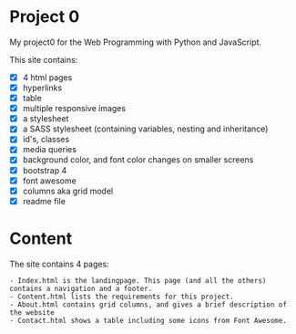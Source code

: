 # Project 0

My project0 for the Web Programming with Python and JavaScript.

This site contains:
- [x] 4 html pages
- [x] hyperlinks
- [x] table
- [x] multiple responsive images
- [x] a stylesheet
- [x] a SASS stylesheet (containing variables, nesting and inheritance)
- [x] id's, classes
- [x] media queries
- [x] background color, and font color changes on smaller screens
- [x] bootstrap 4
- [x] font awesome
- [x] columns aka grid model
- [x] readme file

# Content
The site contains 4 pages:
```
- Index.html is the landingpage. This page (and all the others) contains a navigation and a footer.
- Content.html lists the requirements for this project.
- About.html contains grid columns, and gives a brief description of the website
- Contact.html shows a table including some icons from Font Awesome.
```
